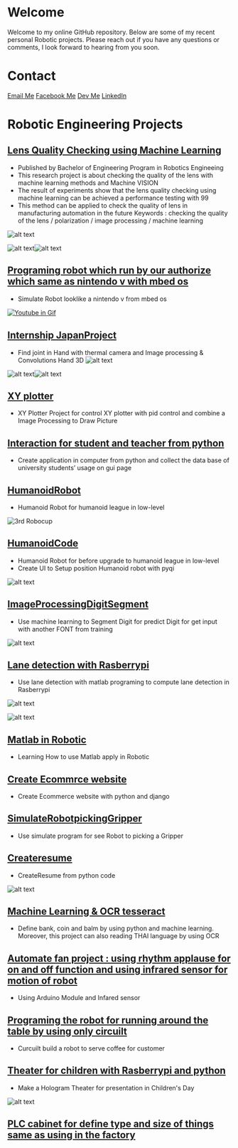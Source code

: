  # Welcome
Welcome to my online GitHub repository. Below are some of my recent personal Robotic projects. Please reach out if you have any questions or comments, I look forward to hearing from you soon.

# Contact
[Email Me](mailto:pection.naphat@gmail.com)
[Facebook Me](https://www.facebook/com/pections)
[Dev Me](dev.to/pection)
[LinkedIn](https://www.linkedin.com/in/naphat-nithisopa)

# Robotic Engineering Projects #

## [Lens Quality Checking using Machine Learning](https://github.com/pection/aboutme/tree/master/Lendetection-FinalProject) ##
* Published by Bachelor of Engineering Program in Robotics Engineeing
* This research project is about checking the quality of the lens with machine learning methods and Machine VISION
* The result of experiments show that the lens quality checking using machine learning can be achieved a performance testing with 99
* This method can be applied to check the quality of lens in manufacturing automation in the future
Keywords : checking the quality of the lens / polarization / image processing / machine learning

![alt text][IM_default]

![alt text][IM_afterpola]![alt text][IM_afterpola2]

[IM_default]: https://github.com/pection/aboutme/blob/master/Lendetection-FinalProject/Default_resize.png&s=200 "Image Before polarization"
[IM_afterpola]: https://github.com/pection/aboutme/blob/master/Lendetection-FinalProject/BadLine_12.JPG&s=200 "Image After polarization"
[IM_afterpola2]: https://github.com/pection/aboutme/blob/master/Lendetection-FinalProject/BadLine_12_Example.jpg&s=200 "Image After polarization Zoom"

## [Programing robot which run by our authorize which same as nintendo v with mbed os](https://github.com/pection/aboutme/) ##
* Simulate Robot looklike a nintendo v from mbed os

[![ํYoutube in Gif](https://github.com/pection/aboutme/blob/master/static/Images/mebedos.gif)](https://www.youtube.com/watch?v=_qSjed_wGlM&fbclid=IwAR3CLslPGKYmqIJvhLkzrPJeZpcstmO1yqCWnueQMRvDhv4kAnUiZUEw8Vg)

## [Internship JapanProject](https://github.com/pection/aboutme/tree/master//tree/master/InternshipProject) ##
* Find joint in Hand with thermal camera and Image processing & Convolutions Hand 3D
![alt text][show1]

![alt text][show2]![alt text][show3]

[show1]: https://github.com/pection/aboutme/blob/master/InternshipProject/trackHand/Result/show1.png "Convolutions hand"
[show2]: https://github.com/pection/aboutme/blob/master/InternshipProject/trackHand/Result/show2.png "Hand-left hand"
[show3]: https://github.com/pection/aboutme/blob/master/InternshipProject/trackHand/Result/show3.png "Hand-right hand"

## [XY plotter](https://github.com/pection/aboutme/tree/master//tree/master/XY-PlotterProject) ##
* XY Plotter Project for control XY plotter with pid control and combine a Image Processing to Draw Picture

## [Interaction for student and teacher from python](https://github.com/pection/aboutme/tree/master/Interactionstudent) ##
* Create application in computer from python and  collect the data base of university students’ usage on gui page

## [HumanoidRobot](https://github.com/pection/aboutme/tree/master/Humanoid_Robot) ##
* Humanoid Robot for humanoid league in low-level

![][Certi_default]

[Certi_default]: https://github.com/pection/aboutme/blob/master/Humanoid_Robot/Certi.jpeg "3rd Robocup"


## [HumanoidCode](https://github.com/pection/aboutme/tree/master/Humanoid_Code) ##
* Humanoid Robot for before upgrade to humanoid league in low-level
* Create UI to Setup position Humanoid robot with pyqi

![alt text][Qualigif]

[Qualigif]: https://github.com/pection/aboutme/blob/master/Humanoid_Robot/Quali.gif "Robocup2019 Qualification"

## [ImageProcessingDigitSegment](https://github.com/pection/aboutme/tree/master/ImageProcessingDigitSegment) ##
* Use machine learning to Segment Digit for predict Digit for get input with another FONT from training

![alt text][SegmentMAchine]

[SegmentMAchine]: https://github.com/pection/aboutme/blob/master/ImageProcessingDigitSegment/Segment.gif "Machine Learning with python"

## [Lane detection with Rasberrypi](https://github.com/pection/aboutme/tree/master/Lanedetection_matlab_Amas2016-2017) ##
* Use lane detection with matlab programing to compute lane detection in Rasberrypi

![alt text][AMAS2017gif]

[AMAS2017gif]: https://github.com/pection/aboutme/blob/master/Lanedetection_matlab_Amas2016-2017/video.gif
 "AMAS2017trackline"

![alt text][AMAS2017img]

[AMAS2017img]: https://github.com/pection/aboutme/blob/master/Lanedetection_matlab_Amas2016-2017/IMG_0287.jpeg "AMAS Team"

## [Matlab in Robotic](https://github.com/pection/aboutme/tree/master/MatlabinRobotic) ##
* Learning How to use Matlab apply in Robotic

## [Create Ecommrce website](https://github.com/pection/aboutme/tree/master/mn_ecommerce) ##
* Create Ecommerce website with python and django

## [SimulateRobotpickingGripper](https://github.com/pection/aboutme/tree/master/SimulateRobotpickingGripper) ##
* Use simulate program for see Robot to picking a Gripper

## [Createresume](https://github.com/pection/aboutme/tree/master/createresume) ##
* CreateResume from python code

![alt text][Resume_png]

[Resume_png]:https://github.com/pection/aboutme/blob/master/createresume/resumefrompython_png.png "Create from python"


## [Machine Learning & OCR tesseract](https://github.com/pection/aboutme/) ##
* Define bank, coin and balm by using python and machine learning. Moreover, this project can also reading THAI language by using OCR


## [Automate fan project : using rhythm applause for on and off function and using infrared sensor for motion of robot](https://github.com/pection/aboutme/) ##
* Using Arduino Module and Infared sensor

## [Programing the robot for running around the table by using only circuilt](https://github.com/pection/aboutme/) ##
* Curcuilt build a robot to serve coffee for customer



## [Theater for children with Rasberrypi and python](https://github.com/pection/aboutme/) ##
* Make a Hologram Theater for presentation in Children's Day

![alt text][childrenday]

[childrenday]: https://github.com/pection/aboutme/blob/master/static/Images/childrenday.jpeg  "Children's Day team"

## [PLC cabinet for define type and size of things same as using in the factory](https://github.com/pection/aboutme/) ##
